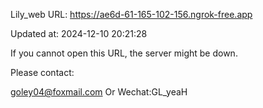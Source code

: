 Lily_web URL: https://ae6d-61-165-102-156.ngrok-free.app

Updated at: 2024-12-10 20:21:28

If you cannot open this URL, the server might be down.

Please contact: 

goley04@foxmail.com Or Wechat:GL_yeaH